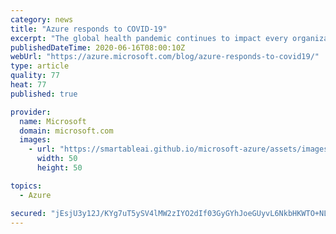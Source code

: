 ```yaml
---
category: news
title: "Azure responds to COVID-19"
excerpt: "The global health pandemic continues to impact every organization—large or small—their employees, and the customers they serve. Over the last several months, we have seen firsthand the role that cloud computing plays in sustaining operations across the board that helps us live, work, learn, and play.\r\n\r\nDuring"
publishedDateTime: 2020-06-16T08:00:10Z
webUrl: "https://azure.microsoft.com/blog/azure-responds-to-covid19/"
type: article
quality: 77
heat: 77
published: true

provider:
  name: Microsoft
  domain: microsoft.com
  images:
    - url: "https://smartableai.github.io/microsoft-azure/assets/images/organizations/microsoft.com-50x50.jpg"
      width: 50
      height: 50

topics:
  - Azure

secured: "jEsjU3y12J/KYg7uT5ySV4lMW2zIYO2dIf03GyGYhJoeGUyvL6NkbHKWTO+NLH/qbfJz1g8Cv+ynje1BNLZNMJLzwtdmu9gUVYP80AunZSSmV+4qbptSUWKp0PA2fLXDIAa+Ah+AN+QLDpImvFQSGcDdwsaJVsk5ImpaLMGBEbcQ1YQOCjb3eX5vsCXmvzFVr4Tb8uOm1+7rEdGqU1Mwt2PEOXzZiFIcNQ6xBi8RPUD3uAhVhFEXdF4fwSZIGGylbswcqTGlxKt/mhzQTsxdaDnqDe6Q7OcJvmYIUHrOdDfyMiKGLYFGvN7RvNHhL69yxlQvj1oC8HSf9eqLWN4wXQ==;QalkilLVM9N6tLHqRASJIA=="
---
```


